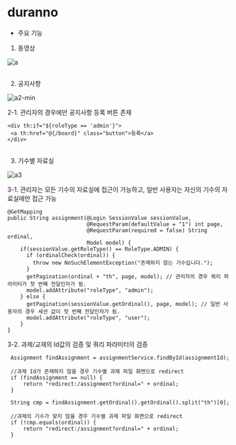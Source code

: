 # duranno

+ 주요 기능

1. 동영상

![a](https://user-images.githubusercontent.com/103418153/227925596-b1e79446-897b-4910-aefa-6a1aa8dc711b.gif)

##

2. 공지사항

![a2-min](https://user-images.githubusercontent.com/103418153/227926466-e2401caa-c2e7-4d74-bdcd-4e3c6728d944.gif)

 2-1. 관리자의 경우에만 공지사항 등록 버튼 존재
 ```
 <div th:if="${roleType == 'admin'}">
  <a th:href="@{/board}" class="button">등록</a>
 </div>
 ```

##

3. 기수별 자료실

![a3](https://user-images.githubusercontent.com/103418153/227928426-300d2bb2-1457-4a74-941c-69f7e0e4b88b.gif)
 
  3-1. 관리자는 모든 기수의 자료실에 접근이 가능하고, 일반 사용자는 자신의 기수의 자료실에만 접근 가능
  ``` 
  @GetMapping
  public String assignment(@Login SessionValue sessionValue,
                           @RequestParam(defaultValue = "1") int page,
                           @RequestParam(required = false) String ordinal,
                           Model model) {
      if(sessionValue.getRoleType() == RoleType.ADMIN) {
        if (ordinalCheck(ordinal)) {
          throw new NoSuchElementException("존재하지 않는 기수입니다.");
        }
        getPagination(ordinal + "th", page, model); // 관리자의 경우 쿼리 파라미터가 첫 번째 전달인자가 됨.
        model.addAttribute("roleType", "admin");
      } else {
        getPagination(sessionValue.getOrdinal(), page, model); // 일반 사용자의 경우 세션 값이 첫 번째 전달인자가 됨.
        model.addAttribute("roleType", "user");
      }
  }
  ```
  3-2. 과제/교재의 Id값의 검증 및 쿼리 파라미터의 검증 
  ```
   Assignment findAssignment = assignmentService.findById(assignmentId);

   //과제 Id가 존재하지 않을 경우 기수별 과제 파일 화면으로 redirect
   if (findAssignment == null) {
       return "redirect:/assignment?ordinal=" + ordinal;
   }

   String cmp = findAssignment.getOrdinal().getOrdinal().split("th")[0];

   //과제의 기수가 맞지 않을 경우 기수별 과제 파일 화면으로 redirect
   if (!cmp.equals(ordinal)) {
       return "redirect:/assignment?ordinal=" + ordinal;
   }
  ```

